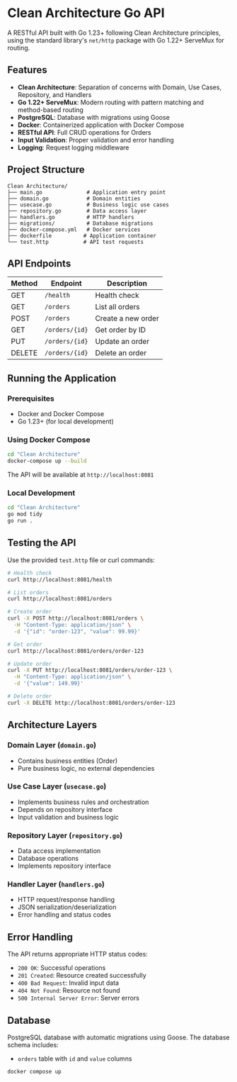 # Clean Architecture Go API

A RESTful API built with Go 1.23+ following Clean Architecture principles, using the standard library's `net/http` package with Go 1.22+ ServeMux for routing.

## Features

- **Clean Architecture**: Separation of concerns with Domain, Use Cases, Repository, and Handlers
- **Go 1.22+ ServeMux**: Modern routing with pattern matching and method-based routing
- **PostgreSQL**: Database with migrations using Goose
- **Docker**: Containerized application with Docker Compose
- **RESTful API**: Full CRUD operations for Orders
- **Input Validation**: Proper validation and error handling
- **Logging**: Request logging middleware

## Project Structure

```
Clean Architecture/
├── main.go              # Application entry point
├── domain.go            # Domain entities
├── usecase.go           # Business logic use cases
├── repository.go        # Data access layer
├── handlers.go          # HTTP handlers
├── migrations/          # Database migrations
├── docker-compose.yml   # Docker services
├── dockerfile          # Application container
└── test.http           # API test requests
```

## API Endpoints

| Method | Endpoint | Description |
|--------|----------|-------------|
| GET | `/health` | Health check |
| GET | `/orders` | List all orders |
| POST | `/orders` | Create a new order |
| GET | `/orders/{id}` | Get order by ID |
| PUT | `/orders/{id}` | Update an order |
| DELETE | `/orders/{id}` | Delete an order |

## Running the Application

### Prerequisites
- Docker and Docker Compose
- Go 1.23+ (for local development)

### Using Docker Compose
```bash
cd "Clean Architecture"
docker-compose up --build
```

The API will be available at `http://localhost:8081`

### Local Development
```bash
cd "Clean Architecture"
go mod tidy
go run .
```

## Testing the API

Use the provided `test.http` file or curl commands:

```bash
# Health check
curl http://localhost:8081/health

# List orders
curl http://localhost:8081/orders

# Create order
curl -X POST http://localhost:8081/orders \
  -H "Content-Type: application/json" \
  -d '{"id": "order-123", "value": 99.99}'

# Get order
curl http://localhost:8081/orders/order-123

# Update order
curl -X PUT http://localhost:8081/orders/order-123 \
  -H "Content-Type: application/json" \
  -d '{"value": 149.99}'

# Delete order
curl -X DELETE http://localhost:8081/orders/order-123
```

## Architecture Layers

### Domain Layer (`domain.go`)
- Contains business entities (Order)
- Pure business logic, no external dependencies

### Use Case Layer (`usecase.go`)
- Implements business rules and orchestration
- Depends on repository interface
- Input validation and business logic

### Repository Layer (`repository.go`)
- Data access implementation
- Database operations
- Implements repository interface

### Handler Layer (`handlers.go`)
- HTTP request/response handling
- JSON serialization/deserialization
- Error handling and status codes

## Error Handling

The API returns appropriate HTTP status codes:
- `200 OK`: Successful operations
- `201 Created`: Resource created successfully
- `400 Bad Request`: Invalid input data
- `404 Not Found`: Resource not found
- `500 Internal Server Error`: Server errors

## Database

PostgreSQL database with automatic migrations using Goose. The database schema includes:
- `orders` table with `id` and `value` columns

```sh
docker compose up